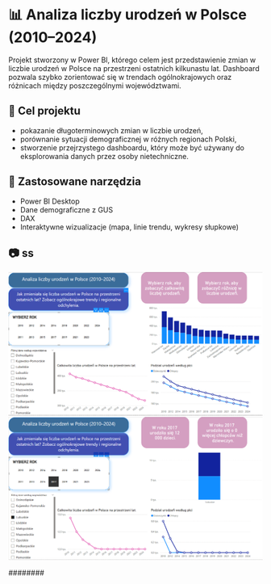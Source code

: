 # 📊 Analiza liczby urodzeń w Polsce (2010–2024)

Projekt stworzony w Power BI, którego celem jest przedstawienie zmian w liczbie urodzeń w Polsce na przestrzeni ostatnich kilkunastu lat. Dashboard pozwala szybko zorientować się w trendach ogólnokrajowych oraz różnicach między poszczególnymi województwami.

## 🧠 Cel projektu
- pokazanie długoterminowych zmian w liczbie urodzeń,
- porównanie sytuacji demograficznej w różnych regionach Polski,
- stworzenie przejrzystego dashboardu, który może być używany do eksplorowania danych przez osoby nietechniczne.

## 📌 Zastosowane narzędzia
- Power BI Desktop
- Dane demograficzne z GUS 
- DAX 
- Interaktywne wizualizacje (mapa, linie trendu, wykresy słupkowe)

## 📷 ss
![Dashboard - widok ogólny](ss.png)
![Dashboard - widok ogólny](ss1.png)




########
